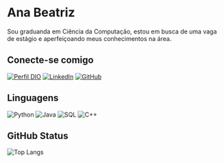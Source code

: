# Ana Beatriz

Sou graduanda em Ciência da Computação, estou em busca de uma vaga de estágio e aperfeiçoando meus conhecimentos na área.

## Conecte-se comigo

[![Perfil DIO](https://img.shields.io/badge/-Meu%20Perfil%20na%20DIO-F34B7D?style=for-the-badge)](https://web.dio.me/users/aninhabia535?tab=achievements)
[![LinkedIn](https://img.shields.io/badge/LinkedIn-blue?style=for-the-badge&logo=linkedin)](https://www.linkedin.com/in/ana-beatriz-47a829245/)
[![GitHub](https://img.shields.io/badge/GitHub-green?style=for-the-badge&logo=github&logoColor=30A3DC)](<[![GitHub](https://img.shields.io/badge/GitHub-000?style=for-the-badge&logo=github&logoColor=97CA00)](https://github.com/anabeatriz08)>)

## Linguagens

![Python](https://img.shields.io/badge/Python-B07219?style=for-the-badge&logo=python)
![Java](https://img.shields.io/badge/Java-blue?style=for-the-badge&logo=java)
![SQL](https://img.shields.io/badge/sql-F34B7D?style=for-the-badge&logo=mysql)
![C++](https://img.shields.io/badge/C%2B%2B-97CA00?style=for-the-badge&logo=c%2B%2B&logoColor=00599C)

## GitHub Status

![Top Langs](https://github-readme-stats-git-masterrstaa-rickstaa.vercel.app/api/top-langs/?username=anabeatriz08&layout=compact&bg_color=000&border_color=30A3DC&title_color=E94D5F&text_color=FFF)

